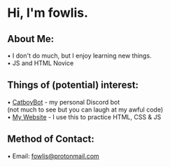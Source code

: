 # Hi, I'm fowlis.

## About Me:

• I don't do much, but I enjoy learning new things. <br />
• JS and HTML Novice

## Things of (potential) interest:
• <a href="https://github.com/fowlis/CatboyBot-Refined#readme" target="_blank">CatboyBot</a> - my personal Discord bot<br>(not much to see but you can laugh at my awful code)<br />
• <a href="https://fowlis.github.io/">My Website</a> - I use this to practice HTML, CSS & JS<br />

## Method of Contact:
• Email: fowlis@protonmail.com <br />